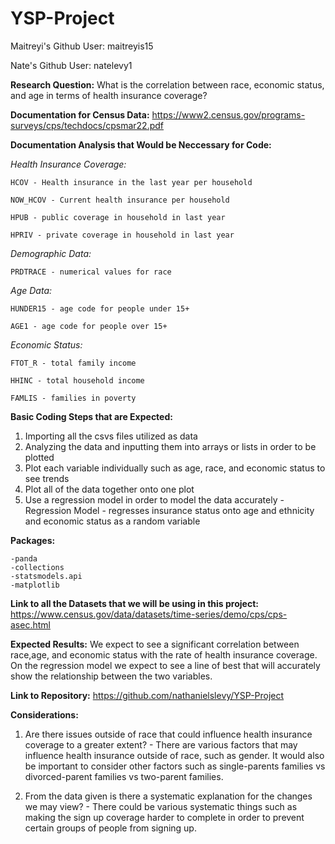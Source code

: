 # YSP-Project

Maitreyi's Github User: maitreyis15

Nate's Github User: natelevy1

**Research Question:** What is the correlation between race, economic status, and age in terms of health insurance coverage?



**Documentation for Census Data:** https://www2.census.gov/programs-surveys/cps/techdocs/cpsmar22.pdf

**Documentation Analysis that Would be Neccessary for Code:**

*Health Insurance Coverage:*

    HCOV - Health insurance in the last year per household

    NOW_HCOV - Current health insurance per household

    HPUB - public coverage in household in last year

    HPRIV - private coverage in household in last year

*Demographic Data:*

    PRDTRACE - numerical values for race

*Age Data:*

    HUNDER15 - age code for people under 15+
    
    AGE1 - age code for people over 15+

*Economic Status:*

    FTOT_R - total family income

    HHINC - total household income

    FAMLIS - families in poverty



**Basic Coding Steps that are Expected:**
1. Importing all the csvs files utilized as data
2. Analyzing the data and inputting them into arrays or lists in order to be plotted
3. Plot each variable individually such as age, race, and economic status to see trends
4. Plot all of the data together onto one plot
5. Use a regression model in order to model the data accurately
    -Regression Model - regresses insurance status onto age and ethnicity and economic status as a random variable


**Packages:**

    -panda
    -collections
    -statsmodels.api
    -matplotlib


**Link to all the Datasets that we will be using in this project:**
https://www.census.gov/data/datasets/time-series/demo/cps/cps-asec.html

**Expected Results:**
We expect to see a significant correlation between race,age, and economic status with the rate of health insurance coverage. On the regression model we expect to see a line of best that will accurately show the relationship between the two variables.

**Link to Repository:** https://github.com/nathanielslevy/YSP-Project



**Considerations:** 
1. Are there issues outside of race that could influence health insurance coverage to a greater extent? - There are various factors that may influence health insurance outside of race, such as gender. It would also be important to consider other factors such as single-parents families vs divorced-parent families vs two-parent families.
   
2. From the data given is there a systematic explanation for the changes we may view? - There could be various systematic things such as making the sign up coverage harder to complete in order to prevent certain groups of people from signing up. 
